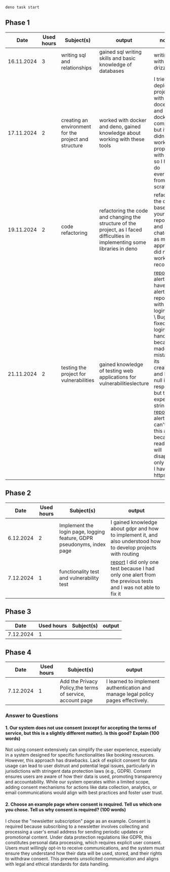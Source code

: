 ```
deno task start
```

## Phase 1

| Date       | Used hours | Subject(s)                                            | output                                                                                                                         | notes                                                                                                                                                                                                                                                                                                                                                                                                                                                                                                                 |
| ---------- | ---------- | ----------------------------------------------------- | ------------------------------------------------------------------------------------------------------------------------------ | --------------------------------------------------------------------------------------------------------------------------------------------------------------------------------------------------------------------------------------------------------------------------------------------------------------------------------------------------------------------------------------------------------------------------------------------------------------------------------------------------------------------- |
| 16.11.2024 | 3          | writing sql and relationships                         | gained sql writing skills and basic knowledge of databases                                                                     | writing sql with orm drizzle                                                                                                                                                                                                                                                                                                                                                                                                                                                                                          |
| 17.11.2024 | 2          | creating an environment for the project and structure | worked with docker and deno, gained knowledge about working with these tools                                                   | I tried to deploy the project with docerfile and docker compose, but it didn't work properly with deno, so I had to do everything from scratch                                                                                                                                                                                                                                                                                                                                                                        |
| 19.11.2024 | 2          | code refactoring                                      | refactoring the code and changing the structure of the project, as I faced difficulties in implementing some libraries in deno | refactored the code based on your repository, and chatgpt, as my approach did not work recording                                                                                                                                                                                                                                                                                                                                                                                                                      |
| 21.11.2024 | 2          | testing the project for vulnerabilities               | gained knowledge of testing web applications for vulnerabilitieslecture                                                        | [report 1](https://github.com/didenko-serhii/booking-system-project/blob/main/2024-11-22-ZAP-Report-.md)(2 alerts) I have an alert in my report with a login error \\ Bugfix: I fixed the login handler, because I made a mistake in its creation and I got a null in the response, but the expected string was [report 2](https://github.com/didenko-serhii/booking-system-project/blob/main/2024-11-23-ZAP-Report-.md)(1 alert) I can't fix this alert because I read that it will disappear only when I have https |

## Phase 2

| Date      | Used hours | Subject(s)                                                             | output                                                                                                                                                                                                                       |
| --------- | ---------- | ---------------------------------------------------------------------- | ---------------------------------------------------------------------------------------------------------------------------------------------------------------------------------------------------------------------------- |
| 6.12.2024 | 2          | Implement the login page, logging feature, GDPR pseudonyms, index page | I gained knowledge about gdpr and how to implement it, and also understood how to develop projects with routing                                                                                                              |
| 7.12.2024 | 1          | functionality test and vulnerability test                              | [report](https://github.com/didenko-serhii/booking-system-project/blob/main/tests/Phase%202/2024-12-07-ZAP-Report-.md) I did only one test because I had only one alert from the previous tests and I was not able to fix it |

## Phase 3

| Date      | Used hours | Subject(s) | output |
| --------- | ---------- | ---------- | ------ |
| 7.12.2024 | 1          |            |        |

## Phase 4

| Date      | Used hours | Subject(s)                                                | output                                                                           |
| --------- | ---------- | --------------------------------------------------------- | -------------------------------------------------------------------------------- |
| 7.12.2024 | 1          | Add the Privacy Policy,the terms of service, account page | I learned to implement authentication and manage legal policy pages effectively. |

### Answer to Questions

#### 1. Our system does not use consent (except for accepting the terms of service, but this is a slightly different matter). Is this good? Explain (100 words)

Not using consent extensively can simplify the user experience, especially in a system designed for specific functionalities like booking resources. However, this approach has drawbacks. Lack of explicit consent for data usage can lead to user distrust and potential legal issues, particularly in jurisdictions with stringent data protection laws (e.g., GDPR). Consent ensures users are aware of how their data is used, promoting transparency and accountability. While our system operates within a limited scope, adding consent mechanisms for actions like data collection, analytics, or email communications would align with best practices and foster user trust.

#### 2. Choose an example page where consent is required. Tell us which one you chose. Tell us why consent is required? (100 words)

I chose the "newsletter subscription" page as an example. Consent is required because subscribing to a newsletter involves collecting and processing a user's email address for sending periodic updates or promotional content. Under data protection regulations like GDPR, this constitutes personal data processing, which requires explicit user consent. Users must willingly opt-in to receive communications, and the system must ensure they understand how their data will be used, stored, and their rights to withdraw consent. This prevents unsolicited communication and aligns with legal and ethical standards for data handling.
